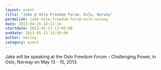 ```yaml
---
layout: event
title: "Jake @ Oslo Freedom Forum, Oslo, Norway"
permalink: jake-oslo-freedom-forum-oslo-norway
date: 2013-04-25 18:12:14
startdate: 2013-05-13 13:00:00
enddate: 2013-05-15 13:59:00
author: kelley
category: event
---
```


Jake will be speaking at the Oslo Freedom Forum - Challenging Power, in Oslo, Norway on May 13 - 15, 2013.
